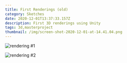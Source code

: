 ```yaml
---
title: First Renderings (old)
category: Sketches
date: 2020-12-01T13:37:33.157Z
description: First 3D renderings using Unity
tags: 3d,masterproject
thumbnail: /img/screen-shot-2020-12-01-at-14.41.04.png
---
```

![rendering #1](/img/screen-shot-2020-12-01-at-14.41.04.png "rendering #1")

![rendering #2](/img/screen-shot-2020-12-01-at-14.41.11.png "rendering #2")